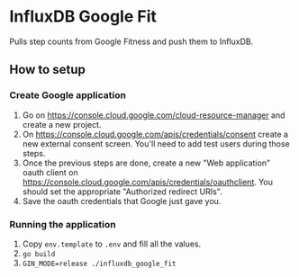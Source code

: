 # InfluxDB Google Fit
Pulls step counts from Google Fitness and push them to InfluxDB.

## How to setup
### Create Google application
1. Go on https://console.cloud.google.com/cloud-resource-manager and create a new project.
2. On https://console.cloud.google.com/apis/credentials/consent create a new external consent screen. You'll need to add test users during those steps.
3. Once the previous steps are done, create a new "Web application" oauth client on https://console.cloud.google.com/apis/credentials/oauthclient. You should set the appropriate "Authorized redirect URIs".
4. Save the oauth credentials that Google just gave you.

### Running the application
1. Copy `env.template` to `.env` and fill all the values.
2. `go build`
3. `GIN_MODE=release ./influxdb_google_fit`
